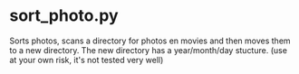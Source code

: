 sort_photo.py
=============

Sorts photos, scans a directory for photos en movies and then moves them to a new directory. The new directory has a year/month/day stucture. (use at your own risk, it's not tested very well)